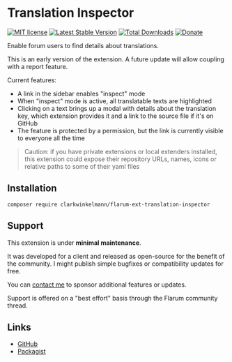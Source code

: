 # Translation Inspector

[![MIT license](https://img.shields.io/badge/license-MIT-blue.svg)](https://github.com/clarkwinkelmann/flarum-ext-translation-inspector/blob/master/LICENSE.md) [![Latest Stable Version](https://img.shields.io/packagist/v/clarkwinkelmann/flarum-ext-translation-inspector.svg)](https://packagist.org/packages/clarkwinkelmann/flarum-ext-translation-inspector) [![Total Downloads](https://img.shields.io/packagist/dt/clarkwinkelmann/flarum-ext-translation-inspector.svg)](https://packagist.org/packages/clarkwinkelmann/flarum-ext-translation-inspector) [![Donate](https://img.shields.io/badge/paypal-donate-yellow.svg)](https://www.paypal.me/clarkwinkelmann)

Enable forum users to find details about translations.

This is an early version of the extension. A future update will allow coupling with a report feature.

Current features:

- A link in the sidebar enables "inspect" mode
- When "inspect" mode is active, all translatable texts are highlighted
- Clicking on a text brings up a modal with details about the translation key, which extension provides it and a link to the source file if it's on GitHub
- The feature is protected by a permission, but the link is currently visible to everyone all the time

> Caution: if you have private extensions or local extenders installed, this extension could expose their repository URLs, names, icons or relative paths to some of their yaml files

## Installation

    composer require clarkwinkelmann/flarum-ext-translation-inspector

## Support

This extension is under **minimal maintenance**.

It was developed for a client and released as open-source for the benefit of the community.
I might publish simple bugfixes or compatibility updates for free.

You can [contact me](https://clarkwinkelmann.com/flarum) to sponsor additional features or updates.

Support is offered on a "best effort" basis through the Flarum community thread.

## Links

- [GitHub](https://github.com/clarkwinkelmann/flarum-ext-translation-inspector)
- [Packagist](https://packagist.org/packages/clarkwinkelmann/flarum-ext-translation-inspector)
